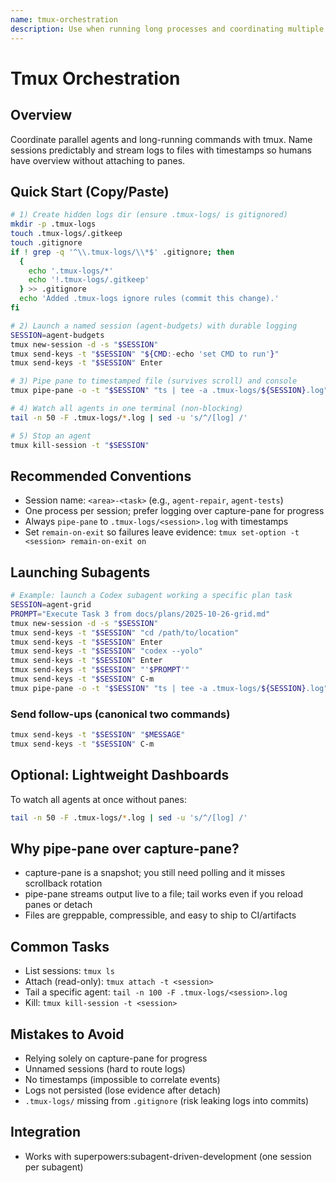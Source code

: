 ```yaml
---
name: tmux-orchestration
description: Use when running long processes and coordinating multiple subagents in parallel — sets up named tmux sessions and structured logging via pipe-pane with timestamps; replaces ad-hoc capture-pane polling with durable, greppable logs. No external integrations required.
---
```


# Tmux Orchestration

## Overview
Coordinate parallel agents and long-running commands with tmux. Name sessions predictably and stream logs to files with timestamps so humans have overview without attaching to panes.

## Quick Start (Copy/Paste)

```bash
# 1) Create hidden logs dir (ensure .tmux-logs/ is gitignored)
mkdir -p .tmux-logs
touch .tmux-logs/.gitkeep
touch .gitignore
if ! grep -q '^\\.tmux-logs/\\*$' .gitignore; then
  {
    echo '.tmux-logs/*'
    echo '!.tmux-logs/.gitkeep'
  } >> .gitignore
  echo 'Added .tmux-logs ignore rules (commit this change).'
fi

# 2) Launch a named session (agent-budgets) with durable logging
SESSION=agent-budgets
tmux new-session -d -s "$SESSION"
tmux send-keys -t "$SESSION" "${CMD:-echo 'set CMD to run'}"
tmux send-keys -t "$SESSION" Enter

# 3) Pipe pane to timestamped file (survives scroll) and console
tmux pipe-pane -o -t "$SESSION" "ts | tee -a .tmux-logs/${SESSION}.log"   # requires 'moreutils' for ts; alternatively: awk '{print strftime("[%Y-%m-%d %H:%M:%S] ") $0}'

# 4) Watch all agents in one terminal (non-blocking)
tail -n 50 -F .tmux-logs/*.log | sed -u 's/^/[log] /'

# 5) Stop an agent
tmux kill-session -t "$SESSION"
```

## Recommended Conventions
- Session name: `<area>-<task>` (e.g., `agent-repair`, `agent-tests`)
- One process per session; prefer logging over capture-pane for progress
- Always `pipe-pane` to `.tmux-logs/<session>.log` with timestamps
- Set `remain-on-exit` so failures leave evidence: `tmux set-option -t <session> remain-on-exit on`

## Launching Subagents

```bash
# Example: launch a Codex subagent working a specific plan task
SESSION=agent-grid
PROMPT="Execute Task 3 from docs/plans/2025-10-26-grid.md"
tmux new-session -d -s "$SESSION"
tmux send-keys -t "$SESSION" "cd /path/to/location"
tmux send-keys -t "$SESSION" Enter
tmux send-keys -t "$SESSION" "codex --yolo"
tmux send-keys -t "$SESSION" Enter
tmux send-keys -t "$SESSION" "'$PROMPT'"
tmux send-keys -t "$SESSION" C-m
tmux pipe-pane -o -t "$SESSION" "ts | tee -a .tmux-logs/${SESSION}.log"
```

### Send follow-ups (canonical two commands)
```bash
tmux send-keys -t "$SESSION" "$MESSAGE" 
tmux send-keys -t "$SESSION" C-m
```

## Optional: Lightweight Dashboards
To watch all agents at once without panes:
```bash
tail -n 50 -F .tmux-logs/*.log | sed -u 's/^/[log] /'
```

## Why pipe-pane over capture-pane?
- capture-pane is a snapshot; you still need polling and it misses scrollback rotation
- pipe-pane streams output live to a file; tail works even if you reload panes or detach
- Files are greppable, compressible, and easy to ship to CI/artifacts

## Common Tasks
- List sessions: `tmux ls`
- Attach (read-only): `tmux attach -t <session>`
- Tail a specific agent: `tail -n 100 -F .tmux-logs/<session>.log`
- Kill: `tmux kill-session -t <session>`

## Mistakes to Avoid
- Relying solely on capture-pane for progress
- Unnamed sessions (hard to route logs)
- No timestamps (impossible to correlate events)
- Logs not persisted (lose evidence after detach)
- `.tmux-logs/` missing from `.gitignore` (risk leaking logs into commits)

## Integration
- Works with superpowers:subagent-driven-development (one session per subagent)
